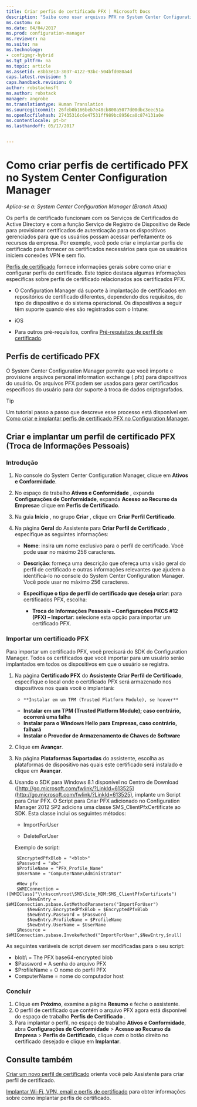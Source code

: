 ```yaml
---
title: Criar perfis de certificado PFX | Microsoft Docs
description: "Saiba como usar arquivos PFX no System Center Configuration Manager para gerar certificados específicos do usuário que dão suporte à troca de dados criptografados."
ms.custom: na
ms.date: 04/04/2017
ms.prod: configuration-manager
ms.reviewer: na
ms.suite: na
ms.technology:
- configmgr-hybrid
ms.tgt_pltfrm: na
ms.topic: article
ms.assetid: e3bb3e13-3037-4122-93bc-504bfd080a4d
caps.latest.revision: 5
caps.handback.revision: 0
author: robstackmsft
ms.author: robstack
manager: angrobe
ms.translationtype: Human Translation
ms.sourcegitcommit: 26feb0b166beb7e48cb800a5077d00dbc3eec51a
ms.openlocfilehash: 27435316c6e47531ff989bc8956ca0c874131a0e
ms.contentlocale: pt-br
ms.lasthandoff: 05/17/2017


---
```

# <a name="how-to-create-pfx-certificate-profiles-in-system-center-configuration-manager"></a>Como criar perfis de certificado PFX no System Center Configuration Manager

*Aplica-se a: System Center Configuration Manager (Branch Atual)*

Os perfis de certificado funcionam com os Serviços de Certificados do Active Directory e com a função Serviço de Registro de Dispositivo de Rede para provisionar certificados de autenticação para os dispositivos gerenciados para que os usuários possam acessar perfeitamente os recursos da empresa. Por exemplo, você pode criar e implantar perfis de certificado para fornecer os certificados necessários para que os usuários iniciem conexões VPN e sem fio.

[Perfis de certificado](../../protect/deploy-use/introduction-to-certificate-profiles.md) fornece informações gerais sobre como criar e configurar perfis de certificado. Este tópico destaca algumas informações específicas sobre perfis de certificado relacionados aos certificados PFX.

-  O Configuration Manager dá suporte à implantação de certificados em repositórios de certificado diferentes, dependendo dos requisitos, do tipo de dispositivo e do sistema operacional. Os dispositivos a seguir têm suporte quando eles são registrados com o Intune:

 -   iOS  

- Para outros pré-requisitos, confira [Pré-requisitos de perfil de certificado](../../protect/plan-design/prerequisites-for-certificate-profiles.md).

## <a name="pfx-certificate-profiles"></a>Perfis de certificado PFX
O System Center Configuration Manager permite que você importe e provisione arquivos personal information exchange (.pfx) para dispositivos do usuário. Os arquivos PFX podem ser usados para gerar certificados específicos do usuário para dar suporte à troca de dados criptografados.

> [!TIP]  
>  Um tutorial passo a passo que descreve esse processo está disponível em [Como criar e implantar perfis de certificado PFX no Configuration Manager](http://blogs.technet.com/b/karanrustagi/archive/2015/09/01/how-to-create-and-deploy-pfx-certificate-profiles-in-configuration-manager.aspx).  

## <a name="create-and-deploy-a-personal-information-exchange-pfx-certificate-profile"></a>Criar e implantar um perfil de certificado PFX (Troca de Informações Pessoais)  

### <a name="get-started"></a>Introdução

1.  No console do System Center Configuration Manager, clique em **Ativos e Conformidade**.  

2.  No espaço de trabalho **Ativos e Conformidade** , expanda **Configurações de Conformidade**, expanda **Acesso ao Recurso da Empresa**e clique em **Perfis de Certificado**.  

3.  Na guia **Início** , no grupo **Criar** , clique em **Criar Perfil Certificado**.

4.  Na página **Geral** do Assistente para **Criar Perfil de Certificado** , especifique as seguintes informações:  

    -   **Nome**: insira um nome exclusivo para o perfil de certificado. Você pode usar no máximo 256 caracteres.  

    -   **Descrição**: forneça uma descrição que ofereça uma visão geral do perfil de certificado e outras informações relevantes que ajudem a identificá-lo no console do System Center Configuration Manager. Você pode usar no máximo 256 caracteres.  

    -   **Especifique o tipo de perfil de certificado que deseja criar**: para certificados PFX, escolha:  

        -   **Troca de Informações Pessoais – Configurações PKCS #12 (PFX) – Importar**: selecione esta opção para importar um certificado PFX.  
       

### <a name="import-a-pfx-certificate"></a>Importar um certificado PFX

Para importar um certificado PFX, você precisará do SDK do Configuration Manager. Todos os certificados que você importar para um usuário serão implantados em todos os dispositivos em que o usuário se registra.

1. Na página **Certificado PFX** do **Assistente Criar Perfil de Certificado**, especifique o local onde o certificado PFX será armazenado nos dispositivos nos quais você o implantará:
    -     **Instalar em um TPM (Trusted Platform Module), se houver**  
    -   **Instalar em um TPM (Trusted Platform Module); caso contrário, ocorrerá uma falha** 
    -   **Instalar para o Windows Hello para Empresas, caso contrário, falhará** 
    -   **Instalar o Provedor de Armazenamento de Chaves de Software** 
2. Clique em **Avançar**. 
3. Na página **Plataformas Suportadas** do assistente, escolha as plataformas de dispositivo nas quais este certificado será instalado e clique em **Avançar**.
4. Usando o SDK para Windows 8.1 disponível no Centro de Download ([http://go.microsoft.com/fwlink/?LinkId=613525](http://go.microsoft.com/fwlink/?LinkId=613525), implante um Script para Criar PFX. O Script para Criar PFX adicionado no Configuration Manager 2012 SP2 adiciona uma classe SMS_ClientPfxCertificate ao SDK. Esta classe inclui os seguintes métodos:  

    -   ImportForUser  

    -   DeleteForUser  

     Exemplo de script:  

```  
    $EncryptedPfxBlob = "<blob>"  
    $Password = "abc"  
    $ProfileName = "PFX_Profile_Name"  
    $UserName = "ComputerName\Administrator"  

    #New pfx  
    $WMIConnection = ([WMIClass]"\\nksccm\root\SMS\Site_MDM:SMS_ClientPfxCertificate")  
        $NewEntry = $WMIConnection.psbase.GetMethodParameters("ImportForUser")  
        $NewEntry.EncryptedPfxBlob = $EncryptedPfxBlob  
        $NewEntry.Password = $Password  
        $NewEntry.ProfileName = $ProfileName  
        $NewEntry.UserName = $UserName  
    $Resource = $WMIConnection.psbase.InvokeMethod("ImportForUser",$NewEntry,$null)  

```  

As seguintes variáveis de script devem ser modificadas para o seu script:  

   -   blob\ = The PFX base64-encrypted blob  
   -   $Password = A senha do arquivo PFX  
   -   $ProfileName = O nome do perfil PFX  
   -   ComputerName = nome do computador host   



### <a name="finish-up"></a>Concluir

1.  Clique em **Próximo**, examine a página **Resumo** e feche o assistente.  
2.  O perfil de certificado que contém o arquivo PFX agora está disponível do espaço de trabalho **Perfis de Certificado** . 
3.  Para implantar o perfil, no espaço de trabalho **Ativos e Conformidade**, abra **Configurações de Conformidade** > **Acesso ao Recurso da Empresa** > **Perfis de Certificado**, clique com o botão direito no certificado desejado e clique em **Implantar**. 



## <a name="see-also"></a>Consulte também
[Criar um novo perfil de certificado](../../protect/deploy-use/create-certificate-profiles.md#create-a-new-certificate-profile) orienta você pelo Assistente para criar perfil de certificado.

[Implantar Wi-Fi, VPN, email e perfis de certificado](../../protect/deploy-use/deploy-wifi-vpn-email-cert-profiles.md) para obter informações sobre como implantar perfis de certificado.

